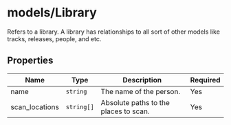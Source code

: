 # models/Library

Refers to a library. A library has relationships to all sort of other models like tracks, releases, people, and etc.

## Properties

| Name           | Type       | Description                           | Required |
| -------------- | ---------- | ------------------------------------- | -------- |
| name           | `string`   | The name of the person.               | Yes      |
| scan_locations | `string[]` | Absolute paths to the places to scan. | Yes      |
